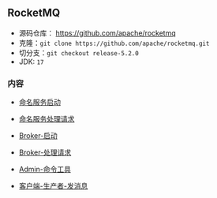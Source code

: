 ## RocketMQ
- 源码仓库： https://github.com/apache/rocketmq
- 克隆：`git clone https://github.com/apache/rocketmq.git`
- 切分支：`git checkout release-5.2.0`
- JDK: `17`


### 内容
- [命名服务启动](命名服务启动.md)
- [命名服务处理请求](命名服务处理请求.md)

- [Broker-启动](Broker-启动.md)
- [Broker-处理请求](Broker-处理请求.md)

- [Admin-命令工具](Admin-命令工具.md)

- [客户端-生产者-发消息](客户端-生产者-发消息.md)